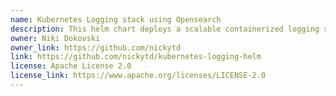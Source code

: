 ```yaml
---
name: Kubernetes Logging stack using Opensearch
description: This helm chart deploys a scalable containerized logging stack with the main purpose of enabling log observability for kubernetes applications featuring in-cluster managed Opensearch. Deployment may take various configurations depending on the desired use cases. From a single node setup usable for local development up to a scaled multi nodes opensearch deployments suitable for production environments. In the scaled setup multiple componets are deployed like Opensearch node types(coordination, data and master), kafka broker(s) and fluentd(s), where each of those can be both horizontally and vertically scaled depending on the load and replication demands.
owner: Niki Dokovski
owner_link: https://github.com/nickytd
link: https://github.com/nickytd/kubernetes-logging-helm
license: Apache License 2.0
license_link: https://www.apache.org/licenses/LICENSE-2.0
---
```

